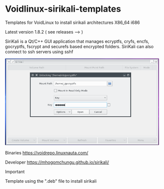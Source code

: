 # Voidlinux-sirikali-templates
Templates for VoidLinux to install sirikali
architectures X86_64 i686

Latest version 1.8.2 ( see releases --> )


SiriKali is a Qt/C++ GUI application that manages ecryptfs, cryfs, encfs, gocryptfs, fscrypt and securefs based encrypted folders. SiriKali can also connect to ssh servers using sshf


![Sirikali](/assets/images/sirikali.png)


Binaries https://voidrepo.linuxnauta.com/

Developer
https://mhogomchungu.github.io/sirikali/

> [!IMPORTANT]
> Template using the ".deb" file to install sirikali
